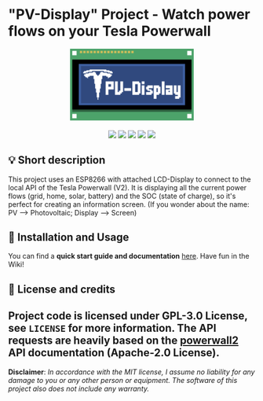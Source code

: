 # "PV-Display" Project - Watch power flows on your Tesla Powerwall


<p align="center">
    <img src="/assets/pv_display.svg" width=50%><br><br>
    <a href="https://github.com/MoritzLerch/pv_display/releases"><img src="https://img.shields.io/github/v/release/MoritzLerch/pv_display.svg?color=blue&style=flat-square"></a>
    <a href="https://github.com/MoritzLerch/pv_display/releases"><img src="https://img.shields.io/github/workflow/status/MoritzLerch/pv_display/PlatformIO%20CI?color=blue&style=flat-square"></a>
    <a href="https://raw.githubusercontent.com/MoritzLerch/pv_display/master/LICENSE"><img src="https://img.shields.io/github/license/MoritzLerch/pv_display?color=blue&style=flat-square"></a>
    <a href="https://github.com/MoritzLerch/pv_display/commits/master"><img src="https://img.shields.io/github/commit-activity/m/MoritzLerch/pv_display?color=blue&style=flat-square"></a>
    <a href="https://github.com/MoritzLerch/pv_display"><img src="https://img.shields.io/github/repo-size/MoritzLerch/pv_display?color=blue&style=flat-square"></a>
</p>

## 💡 Short description
This project uses an ESP8266 with attached LCD-Display to connect to the local API of the Tesla Powerwall (V2). It is displaying all the current power flows (grid, home, solar, battery) and the SOC (state of charge), so it's perfect for creating an information screen.
(If you wonder about the name: PV --> Photovoltaic; Display --> Screen)

## 👾 Installation and Usage
You can find a **quick start guide and documentation** [here](https://github.com/MoritzLerch/pv_display/wiki). Have fun in the Wiki!

## 🤝 License and credits
Project code is licensed under GPL-3.0 License, see `LICENSE` for more information.
The API requests are heavily based on the [powerwall2](https://github.com/vloschiavo/powerwall2) API documentation (Apache-2.0 License).
---
**Disclaimer**: *In accordance with the MIT license, I assume no liability for any damage to you or any other person or equipment. The software of this project also does not include any warranty.*
